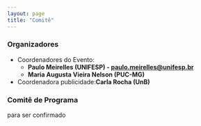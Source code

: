```yaml
---
layout: page
title: "Comitê"
---
```


### Organizadores

- Coordenadores do Evento: 
  - **Paulo Meirelles (UNIFESP) - paulo.meirelles@unifesp.br**
  - **Maria Augusta Vieira Nelson (PUC-MG)**
- Coordenadora publicidade:**Carla Rocha (UnB)**

### Comitê de Programa

para ser confirmado

<!-- COMENTADO
    <ul>
      <li>Ademar Aguiar (Faculty of Engineering of the University of Porto, Portugal)</li>
      <li>Adolfo Neto (Universidade Tecnológica Federal do Paraná, Brazil)</li>
      <li>Alfredo Goldman (University of São Paulo, Brazil)</li>
      <li>Carla Rocha (Universidade de Brasília, Brazil)</li>
      <li>Célio Santana (Universidade Federal de Pernambuco, Brazil)</li>
      <li>Cleidson de Souza (Universidade Federal do Pará, Brazil)</li>
      <li>Claudia Melo (Universidade de Brasília, Brazil)</li>
      <li>Eduardo Guerra (National Institute of Space Research, Brazil)</li>
      <li>Fabio Kon (Universidade de São Paulo, Brazil)</li>
      <li>Fábio Levy Siqueira (Escola Politécnica da Universidade de São Paulo, Brazil)</li>
      <li>Graziela Tonin (Universidade Federal da Fronteira Sul, Brazil)</li>
      <li>Nicole Novieli, University of Bari, Italy</li>
      <li>Gustavo Pinto (Universidade Federal do Pará, Brazil)</li>
      <li>Jutta Eckstein (IT Communication, Germany)</li>
      <li>Hilmer Neri (Universidade de Brasília, Brazil)</li>
      <li>Rafael Prikladnicki (PUCRS, Brazil)</li>
      <li>Tiago Silva Da Silva (Universidade Federal de São Paulo, Brazil)</li>
      <li>Viviane Santos (Universidade Federal do Pará, Brazil)</li>
    </ul>
  -->

